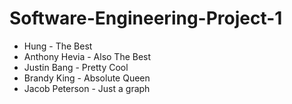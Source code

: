 # Software-Engineering-Project-1

* Hung - The Best
* Anthony Hevia - Also The Best
* Justin Bang - Pretty Cool
* Brandy King - Absolute Queen
* Jacob Peterson - Just a graph
